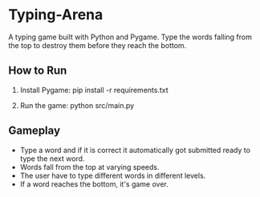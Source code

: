 # Typing-Arena

A typing game built with Python and Pygame. Type the words falling from the top to destroy them before they reach the bottom.

## How to Run

1. Install Pygame:
   pip install -r requirements.txt

2. Run the game:
   python src/main.py

## Gameplay
- Type a word and if it is correct it automatically got submitted ready to type the next word.
- Words fall from the top at varying speeds.
- The user have to type different words in different levels.
- If a word reaches the bottom, it's game over.
